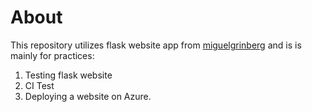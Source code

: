 # About  
This repository utilizes flask website app from [miguelgrinberg](https://blog.miguelgrinberg.com/post/the-flask-mega-tutorial-part-i-hello-world) and is is mainly for practices:
1. Testing flask website
2. CI Test
3. Deploying a website on Azure. 
